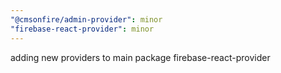 ```yaml
---
"@cmsonfire/admin-provider": minor
"firebase-react-provider": minor
---
```


adding new providers to main package firebase-react-provider

